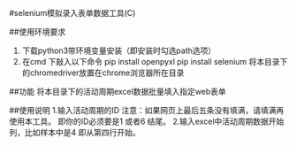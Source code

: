 
#selenium模拟录入表单数据工具(C)

##使用环境要求
1. 下载python3带环境变量安装（即安装时勾选path选项）
2. 在cmd 下敲入以下命令
    pip install openpyxl
    pip install selenium
    将本目录下的chromedriver放置在chrome浏览器所在目录
    
##功能
将本目录下的活动周期excel数据批量填入指定web表单

##使用说明
1.输入活动周期的ID 注意：如果网页上最后五条没有填满，请填满再使用本工具。
  即你的ID必须要是1 或者6 结尾。
2.输入excel中活动周期数据开始列，比如样本中是4 即从第四行开始。


